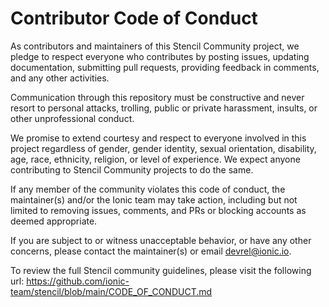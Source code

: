 # Contributor Code of Conduct

As contributors and maintainers of this Stencil Community project, we pledge to respect everyone who contributes by posting issues, updating documentation, submitting pull requests, providing feedback in comments, and any other activities.

Communication through this repository must be constructive and never resort to personal attacks, trolling, public or private harassment, insults, or other unprofessional conduct.

We promise to extend courtesy and respect to everyone involved in this project regardless of gender, gender identity, sexual orientation, disability, age, race, ethnicity, religion, or level of experience. We expect anyone contributing to Stencil Community projects to do the same.

If any member of the community violates this code of conduct, the maintainer(s) and/or the Ionic team may take action, including but not limited to removing issues, comments, and PRs or blocking accounts as deemed appropriate.

If you are subject to or witness unacceptable behavior, or have any other concerns, please contact the maintainer(s) or email devrel@ionic.io.

To review the full Stencil community guidelines, please visit the following url: https://github.com/ionic-team/stencil/blob/main/CODE_OF_CONDUCT.md
